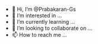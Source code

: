 - 👋 Hi, I’m @Prabakaran-Gs
- 👀 I’m interested in ...
- 🌱 I’m currently learning ...
- 💞️ I’m looking to collaborate on ...
- 📫 How to reach me ...

<!---
Prabakaran-Gs/Prabakaran-Gs is a ✨ special ✨ repository because its `README.md` (this file) appears on your GitHub profile.
You can click the Preview link to take a look at your changes.
--->
